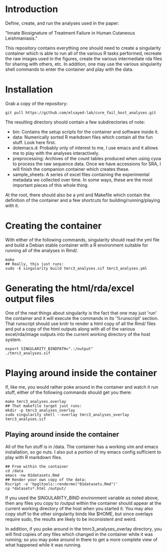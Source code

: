 # Introduction

Define, create, and run the analyses used in the paper:

"Innate Biosignature of Treatment Failure in Human Cutaneous Leishmaniasis."

This repository contains everything one should need to create a
singularity container which is able to run all of the various R
tasks performed, recreate the raw images used in the figures, create
the various intermediate rda files for sharing with others, etc.  In
addition, one may use the various singularity shell commands to enter
the container and play with the data.

# Installation

Grab a copy of the repository:

```{bash, eval=FALSE}
git pull https://github.com/elsayed-lab/cure_fail_host_analyses.git 
```

The resulting directory should contain a few subdirectories of note:

* bin: Contains the setup scripts for the container and software
  inside it.
* data: Numerically sorted R markdown files which contain all the fun
  stuff.  Look here first.
* dotemacs.d: Probably only of interest to me, I use emacs and it
  allows me to play with the analyses interactively.
* preprocessing: Archives of the count tables produced when using cyoa
  to process the raw sequence data. Once we have accessions for SRA, I
  will finish the companion container which creates these.
* sample_sheets: A series of excel files containing the experimental
  metadata we collected over time.  In some ways, these are the most
  important pieces of this whole thing.

At the root, there should also be a yml and Makefile which contain the
definition of the container and a few shortcuts for
building/running/playing with it.

# Creating the container

With either of the following commands, singularity should read the yml
file and build a Debian stable container with a R environment suitable
for running all of the analyses in Rmd/.

```{bash, eval=FALSE}
make 
## Really, this just runs:
sudo -E singularity build tmrc3_analyses.sif tmrc3_analyses.yml
```

# Generating the html/rda/excel output files

One of the neat things about singularity is the fact that one may just
'run' the container and it will execute the commands in its
'%runscript' section.  That runscript should use knitr to render a
html copy of all the Rmd/ files and put a copy of the html outputs
along with all of the various excel/rda/image outputs into the current
working directory of the host system.

```{bash, eval=FALSE}
export SINGULARITY_BINDPATH=".:/output"
./tmrc3_analyses.sif
```

# Playing around inside the container

If, like me, you would rather poke around in the container and watch
it run stuff, either of the following commands should get you there:

```{bash, eval=FALSE}
make tmrc3_analyses.overlay
## That makefile target just runs:
mkdir -p tmrc3_analyses_overlay
sudo singularity shell --overlay tmrc3_analyses_overlay tmrc3_analyses.sif
```

## Playing around inside the container

All of the fun stuff is in /data.  The container has a working vim and
emacs installation, so go nuts. I also put a portion of my emacs
config sufficient to play with R markdown files.

```{bash, eval=FALSE}
## From within the container
cd /data
emacs -nw 01datasets.Rmd
## Render your own copy of the data:
Rscript -e 'hpgltools::renderme("01datasets.Rmd")'
cp *datasets*.html /output/
```

If you used the SINGULARITY_BIND environment variable as noted above,
then any files you copy to /output within the container should appear
at the current working directory of the host when you started it.  You
may also copy stuff to the other singularity binds like $HOME, but
since overlays require sudo, the results are likely to be inconsistent
and weird.

In addition, if you poke around in the tmrc3_analyses_overlay
directory, you will find copies of _any_ files which changed in the
container while it was running; so you may poke around in there to get
a more complete view of what happened while it was running.

